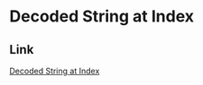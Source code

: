 # Decoded String at Index

## Link
[Decoded String at Index](https://leetcode.com/problems/decoded-string-at-index)

